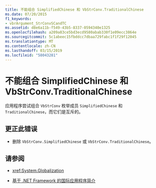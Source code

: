 ```yaml
---
title: 不能组合 SimplifiedChinese 和 VbStrConv.TraditionalChinese
ms.date: 07/20/2015
f1_keywords:
- vbrArgument_StrConvSCandTC
ms.assetid: d8e6a11b-f549-43b5-8337-0594340e1325
ms.openlocfilehash: a209a83ce5bd3ecd9580abab330f1e09ecc3864e
ms.sourcegitcommit: 5c1abeec15fbddcc7dbaa729fabc1f1f29f12045
ms.translationtype: MT
ms.contentlocale: zh-CN
ms.lasthandoff: 03/15/2019
ms.locfileid: "58043281"
---
```

# <a name="simplifiedchinese-and-vbstrconvtraditionalchinese-cannot-be-combined"></a>不能组合 SimplifiedChinese 和 VbStrConv.TraditionalChinese
应用程序尝试组合 `VbStrConv` 枚举成员 `SimplifiedChinese` 和 `TraditionalChinese`，而它们是互斥的。  
  
## <a name="to-correct-this-error"></a>更正此错误  
  
-   删除 `VbStrConv.SimplifiedChinese` 或 `VbStrConv.TraditionalChinese`。  
  
## <a name="see-also"></a>请参阅

- <xref:System.Globalization>

- [基于 .NET Framework 的国际应用程序简介](/visualstudio/ide/introduction-to-international-applications-based-on-the-dotnet-framework)
